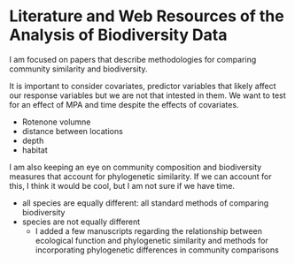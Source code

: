 # Literature and Web Resources of the Analysis of Biodiversity Data

I am focused on papers that describe methodologies for comparing community similarity and biodiversity.

It is important to consider covariates, predictor variables that likely affect our response variables but we are not that intested in them. We want to test for an effect of MPA and time despite the effects of covariates.
* Rotenone volumne
* distance between locations
* depth
* habitat

I am also keeping an eye on community composition and biodiversity measures that account for phylogenetic similarity.  If we can account for this, I think it would be cool, but I am not sure if we have time.
* all species are equally different: all standard methods of comparing biodiversity
* species are not equally different
	* I added a few manuscripts regarding the relationship between ecological function and phylogenetic similarity and methods for incorporating phylogenetic differences in community comparisons
	
	
